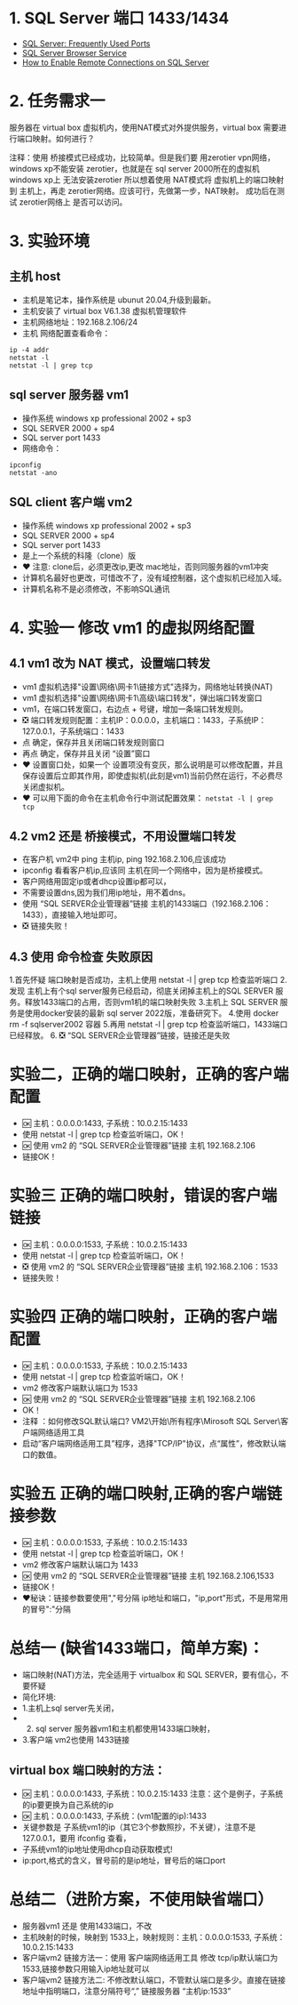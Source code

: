 # 1. SQL Server 端口 1433/1434
- [SQL Server: Frequently Used Ports](https://social.technet.microsoft.com/wiki/contents/articles/13106.sql-server-frequently-used-ports.aspx)
- [SQL Server Browser Service](https://learn.microsoft.com/en-us/previous-versions/sql/sql-server-2008-r2/ms181087(v=sql.105)?redirectedfrom=MSDN)
- [How to Enable Remote Connections on SQL Server](https://social.technet.microsoft.com/wiki/contents/articles/1533.how-to-enable-remote-connections-on-sql-server.aspx)


# 2. 任务需求一
  服务器在 virtual box 虚拟机内，使用NAT模式对外提供服务，virtual box 需要进行端口映射。如何进行？
  
  注释：使用 桥接模式已经成功，比较简单。但是我们要 用zerotier vpn网络，
   windows xp不能安装 zerotier，也就是在 sql server 2000所在的虚拟机 windows xp上 无法安装zerotier
   所以想着使用 NAT模式将 虚拟机上的端口映射到 主机上，再走 zerotier网络。应该可行，先做第一步，NAT映射。
   成功后在测试 zerotier网络上 是否可以访问。
   
# 3. 实验环境 
## 主机 host
 - 主机是笔记本，操作系统是 ubunut 20.04,升级到最新。
 - 主机安装了 virtual box V6.1.38 虚拟机管理软件
 - 主机网络地址：192.168.2.106/24
 - 主机 网络配置查看命令：
  ```
  ip -4 addr
  netstat -l
  netstat -l | grep tcp
  ```

## sql server 服务器 vm1
 - 操作系统 windows xp professional 2002 + sp3
 - SQL SERVER 2000 + sp4
 - SQL server port 1433
 - 网络命令：
 ```
 ipconfig
 netstat -ano
 ```
## SQL client 客户端 vm2
- 操作系统 windows xp professional 2002 + sp3
- SQL SERVER 2000 + sp4
- SQL server port 1433
- 是上一个系统的科隆（clone）版
- ❤️ 注意: clone后，必须更改ip,更改 mac地址，否则同服务器的vm1冲突
- 计算机名最好也更改，可惜改不了，没有域控制器，这个虚拟机已经加入域。
- 计算机名称不是必须修改，不影响SQL通讯

# 4. 实验一 修改 vm1 的虚拟网络配置
## 4.1 vm1 改为 NAT 模式，设置端口转发
  - vm1 虚拟机选择"设置\网络\网卡1\链接方式"选择为，网络地址转换(NAT)
  - vm1 虚拟机选择"设置\网络\网卡1\高级\端口转发"，弹出端口转发窗口
  - vm1，在端口转发窗口，右边点 + 号键，增加一条端口转发规则。
  - ❎ 端口转发规则配置：主机IP：0.0.0.0，主机端口：1433，子系统IP：127.0.0.1，子系统端口：1433
  - 点 确定，保存并且关闭端口转发规则窗口
  - 再点 确定，保存并且关闭 “设置”窗口
  - ❤️ 设置窗口处，如果一个 设置项没有变灰，那么说明是可以修改配置，并且保存设置后立即其作用，即使虚拟机(此刻是vm1)当前仍然在运行，不必费尽关闭虚拟机。
  - ❤️ 可以用下面的命令在主机命令行中测试配置效果： ``` netstat -l | grep tcp ```

## 4.2 vm2 还是 桥接模式，不用设置端口转发
  - 在客户机 vm2中 ping 主机ip, ping 192.168.2.106,应该成功
  - ipconfig 看看客户机ip,应该同 主机在同一个网络中，因为是桥接模式。
  - 客户网络用固定ip或者dhcp设置ip都可以，
  - 不需要设置dns,因为我们用ip地址，用不着dns。
  - 使用 “SQL SERVER企业管理器”链接 主机的1433端口（192.168.2.106：1433），直接输入地址即可。
  - ❎ 链接失败！


## 4.3 使用 命令检查 失败原因
  1.首先怀疑 端口映射是否成功，主机上使用  netstat -l | grep tcp 检查监听端口
  2.发现 主机上有个sql server服务已经启动，彻底关闭掉主机上的SQL SERVER 服务。释放1433端口的占用，否则vm1机的端口映射失败
  3.主机上 SQL SERVER 服务是使用docker安装的最新 sql server 2022版，准备研究下。
  4.使用 docker rm -f sqlserver2002 容器
  5.再用  netstat -l | grep tcp 检查监听端口，1433端口已经释放。
  6. ❎  “SQL SERVER企业管理器”链接，链接还是失败
  
# 实验二，正确的端口映射，正确的客户端配置 
 - 🆗 主机：0.0.0.0:1433, 子系统：10.0.2.15:1433
 - 使用 netstat -l | grep tcp 检查监听端口，OK！
 - 🆗 使用 vm2 的 “SQL SERVER企业管理器”链接 主机 192.168.2.106
 - 链接OK！

# 实验三 正确的端口映射，错误的客户端链接
 -  🆗 主机：0.0.0.0:1533, 子系统：10.0.2.15:1433
 -  使用 netstat -l | grep tcp 检查监听端口，OK！
 -  ❎ 使用 vm2 的 “SQL SERVER企业管理器”链接 主机 192.168.2.106：1533
 -  链接失败！

# 实验四 正确的端口映射，正确的客户端配置
 -  🆗 主机：0.0.0.0:1533, 子系统：10.0.2.15:1433
 - 使用 netstat -l | grep tcp 检查监听端口，OK！
 - vm2 修改客户端默认端口为 1533
 - 🆗 使用 vm2 的 “SQL SERVER企业管理器”链接 主机 192.168.2.106
 - OK！
 - 注释 ：如何修改SQL默认端口? VM2\开始\所有程序\Mirosoft SQL Server\客户端网络适用工具
 -   启动“客户端网络适用工具”程序，选择"TCP/IP"协议，点“属性”，修改默认端口的数值。

# 实验五 正确的端口映射,正确的客户端链接参数
  -  🆗 主机：0.0.0.0:1533, 子系统：10.0.2.15:1433
  -  使用 netstat -l | grep tcp 检查监听端口，OK！
  -  vm2 修改客户端默认端口为 1433
  -  🆗 使用 vm2 的 “SQL SERVER企业管理器”链接 主机 192.168.2.106,1533
  -  链接OK！
  -  ❤️秘诀：链接参数要使用","号分隔 ip地址和端口，"ip,port"形式，不是用常用的冒号":"分隔
 
 # 总结一 (缺省1433端口，简单方案)：
   - 端口映射(NAT)方法，完全适用于 virtualbox 和 SQL SERVER，要有信心，不要怀疑
   - 简化环境: 
   - 1.主机上sql server先关闭，
   - 2. sql server 服务器vm1和主机都使用1433端口映射，
   - 3.客户端 vm2也使用 1433链接


   ## virtual box 端口映射的方法：
   - 🆗 主机：0.0.0.0:1433, 子系统：10.0.2.15:1433  注意：这个是例子，子系统的ip要更换为自己系统的ip
   - 🆗 主机：0.0.0.0:1433, 子系统：(vm1配置的ip):1433
   - 关键参数是 子系统vm1的ip（其它3个参数照抄，不关键），注意不是 127.0.0.1，要用 ifconfig 查看，
   - 子系统vm1的ip地址使用dhcp自动获取模式!
   - ip:port,格式的含义，冒号前的是ip地址，冒号后的端口port
   
#  总结二（进阶方案，不使用缺省端口）
  - 服务器vm1 还是 使用1433端口，不改
  - 主机映射的时候，映射到 1533上，映射规则：主机：0.0.0.0:1533, 子系统：10.0.2.15:1433
  - 客户端vm2 链接方法一：使用 客户端网络适用工具 修改 tcp/ip默认端口为 1533,链接参数只用输入ip地址就可以
  - 客户端vm2 链接方法二: 不修改默认端口，不管默认端口是多少。直接在链接地址中指明端口，注意分隔符号“,” 链接服务器 “主机ip:1533”
   
